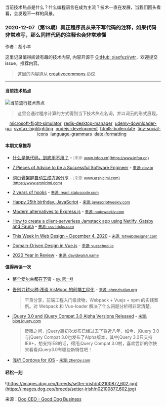 
  当前技术热点是什么？什么编程语言在成为主流？技术一直在发展，当我们回头看看，会发现不一样的风景。

  ### 2020-12-07（第13期）真正程序员从来不写代码的注释，如果代码非常难写，那么同样代码的注释也会非常难懂
  
  作者：胡小羊
  
  这里记录值得阅读有趣的技术内容, 内容开源于 [GitHub: xiaofuzi/wtr](https://github.com/xiaofuzi/wtr)，欢迎提交 issue，推荐内容。
  
  > 这里的内容遵从 [creativecommons ](https://creativecommons.org/licenses/by/2.0/legalcode) 协议
  
  <hr>

  
  #### 当前技术热点
![当前流行技术热点](http://hexo-blog.yangxiaofu.com/wtr/assets/hotWords/2020-12-07.png)
> 这里会通过程序计算的方式得到当下技术热点名词，并以词云的形式展现。
<div style='text-align: center'><a _blank='target' href='https://github.com/topics/microsoft-flight-simulator'>microsoft-flight-simulator</a>&nbsp;&nbsp;<a _blank='target' href='https://github.com/topics/redis-desktop-manager'>redis-desktop-manager</a>&nbsp;&nbsp;<a _blank='target' href='https://github.com/topics/udemy-downloader-gui'>udemy-downloader-gui</a>&nbsp;&nbsp;<a _blank='target' href='https://github.com/topics/syntax-highlighting'>syntax-highlighting</a>&nbsp;&nbsp;<a _blank='target' href='https://github.com/topics/nodejs-development'>nodejs-development</a>&nbsp;&nbsp;<a _blank='target' href='https://github.com/topics/html5-boilerplate'>html5-boilerplate</a>&nbsp;&nbsp;<a _blank='target' href='https://github.com/topics/tiny-social-icons'>tiny-social-icons</a>&nbsp;&nbsp;<a _blank='target' href='https://github.com/topics/language-grammars'>language-grammars</a>&nbsp;&nbsp;<a _blank='target' href='https://github.com/topics/date-formatting'>date-formatting</a>&nbsp;&nbsp;</div>

#### 本期文章推荐
* [什么是低代码，到底用不用？](https://www.infoq.cn/article/azGhHkh5xxtMrDLC6ffc) - <span style="font-size: 12px;color: gray;">[来源: www.infoq.cn](https://www.infoq.cn)</span>

* [7 Pieces of Advice to be a Successful Software Engineer](https://dev.to/simonholdorf/7-pieces-of-advice-to-be-a-successful-software-engineer-12fj) - <span style="font-size: 12px;color: gray;">[来源: dev.to](https://dev.to)</span>

* [网页骨架屏自动生成方案分享](https://www.ershicimi.com/p/8194978da6ad597af50424dff8847655) - <span style="font-size: 12px;color: gray;">[来源: www.ershicimi.com](https://www.ershicimi.com)</span>

* [2 years of hooks](https://react.statuscode.com/issues/217) - <span style="font-size: 12px;color: gray;">[来源: react.statuscode.com](https://react.statuscode.com)</span>

* [Happy 25th birthday, JavaScript](https://javascriptweekly.com/issues/517) - <span style="font-size: 12px;color: gray;">[来源: javascriptweekly.com](https://javascriptweekly.com)</span>

* [Modern alternatives to Express.js](https://nodeweekly.com/issues/367) - <span style="font-size: 12px;color: gray;">[来源: nodeweekly.com](https://nodeweekly.com)</span>

* [How to create a client-serverless Jamstack app using Netlify, Gatsby and Fauna](https://css-tricks.com/how-to-create-a-client-serverless-jamstack-app-using-netlify-gatsby-and-fauna/) - <span style="font-size: 12px;color: gray;">[来源: css-tricks.com](https://css-tricks.com)</span>

* [This Week In Web Design – December 4, 2020](https://1stwebdesigner.com/this-week-in-web-design-december-4-2020/) - <span style="font-size: 12px;color: gray;">[来源: 1stwebdesigner.com](https://1stwebdesigner.com)</span>

* [Domain-Driven Design in Vue.js](https://vueschool.io/articles/vuejs-tutorials/domain-driven-design-in-vue-js/) - <span style="font-size: 12px;color: gray;">[来源: vueschool.io](https://vueschool.io)</span>

* [2020 Year in Review](https://davidwalsh.name/2020-review) - <span style="font-size: 12px;color: gray;">[来源: davidwalsh.name](https://davidwalsh.name)</span>



#### 值得再读一次

* [整个爱尔兰都在下雪](http://www.ruanyifeng.com/blog/2008/12/snow_was_general_all_over_ireland.html) - <span style="font-size: 12px;color: gray;">[by: 阮一峰](https://www.ruanyifeng.com)</span>
    
* [告别刀耕火种:浅谈 VisMooc 的前端工程化](http://chenzhutian.org/blog/2016/%E6%B5%85%E8%B0%88VisMooc%E7%9A%84%E5%89%8D%E7%AB%AF%E5%B7%A5%E7%A8%8B%E5%8C%96/#0-tsina-1-36853-397232819ff9a47a7b7e80a40613cfe1) - <span style="font-size: 12px;color: gray;">[来源: chenzhutian.org](https://chenzhutian.org)</span>
    > 干货分享，前端工程入门级读物，Webpack + Vuejs + npm 的实践案例。对  Webpack 和 Vue-loader 解决了什么问题分析得非常清楚。
* [jQuery 3.0 and jQuery Compat 3.0 Alpha Versions Released](http://blog.jquery.com/2015/07/13/jquery-3-0-and-jquery-compat-3-0-alpha-versions-released/) - <span style="font-size: 12px;color: gray;">[来源: blog.jquery.com](https://blog.jquery.com)</span>
    > 眨眼之间，jQuery离初次发布已经过去了将近八年，如今，jQuery 3.0与jQuery Compat 3.0也发布了Alpha版本，其中jQuery 3.0只支持IE9+，想支持IE8的话，得用jQuery Compat 3.0啦，喜欢尝新的你快来看看jQuery3.0有哪些新特性吧！
* [浅析 Cordova for iOS](http://zhenby.com/blog/2013/05/16/cordova-for-ios/) - <span style="font-size: 12px;color: gray;">[来源: zhenby.com](https://zhenby.com)</span>
    
#### 轻松一刻
![https://images.dog.ceo/breeds/setter-irish/n02100877_602.jpg](https://images.dog.ceo/breeds/setter-irish/n02100877_602.jpg)

来源：[Dog CEO - Good Dog Business](https://dog.ceo/)
    
